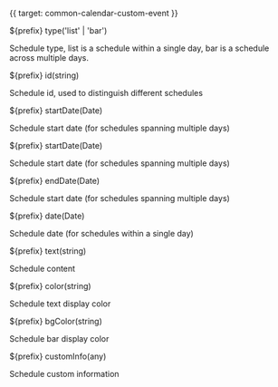 {{ target: common-calendar-custom-event }}

${prefix} type('list' | 'bar')

Schedule type, list is a schedule within a single day, bar is a schedule across multiple days.

${prefix} id(string)

Schedule id, used to distinguish different schedules

${prefix} startDate(Date)

Schedule start date (for schedules spanning multiple days)

${prefix} startDate(Date)

Schedule start date (for schedules spanning multiple days)

${prefix} endDate(Date)

Schedule start date (for schedules spanning multiple days)

${prefix} date(Date)

Schedule date (for schedules within a single day)

${prefix} text(string)

Schedule content

${prefix} color(string)

Schedule text display color

${prefix} bgColor(string)

Schedule bar display color

${prefix} customInfo(any)

Schedule custom information